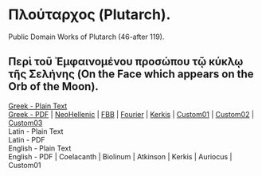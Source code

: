 # Πλούταρχος (Plutarch).

Public Domain Works of Plutarch (46-after 119).

## Περὶ τοῦ Ἐμφαινομένου προσώπου τῷ κύκλῳ τῆς Σελήνης (On the Face which appears on the Orb of the Moon).

[Greek - Plain Text](on-face-appears-moon/full-text-greek.md)  
[Greek - PDF](https://cdn.solaranamnesis.com/Plutarch/FaceMoon/plutarch_face_moon_greek.pdf) | [NeoHellenic](https://cdn.solaranamnesis.com/Plutarch/FaceMoon/plutarch_face_moon_greek_neohellenic.pdf) | [FBB](https://cdn.solaranamnesis.com/Plutarch/FaceMoon/plutarch_face_moon_greek_fbb.pdf) | [Fourier](https://cdn.solaranamnesis.com/Plutarch/FaceMoon/plutarch_face_moon_greek_fourier.pdf) | [Kerkis](https://cdn.solaranamnesis.com/Plutarch/FaceMoon/plutarch_face_moon_greek_kerkis.pdf) | [Custom01](https://cdn.solaranamnesis.com/Plutarch/FaceMoon/plutarch_face_moon_greek_custom01.pdf) | [Custom02](https://cdn.solaranamnesis.com/Plutarch/FaceMoon/plutarch_face_moon_greek_custom02.pdf) | [Custom03](https://cdn.solaranamnesis.com/Plutarch/FaceMoon/plutarch_face_moon_greek_custom03.pdf)  
Latin - Plain Text  
Latin - PDF  
English - Plain Text  
English - PDF | Coelacanth | Biolinum | Atkinson | Kerkis | Auriocus | Custom01  
